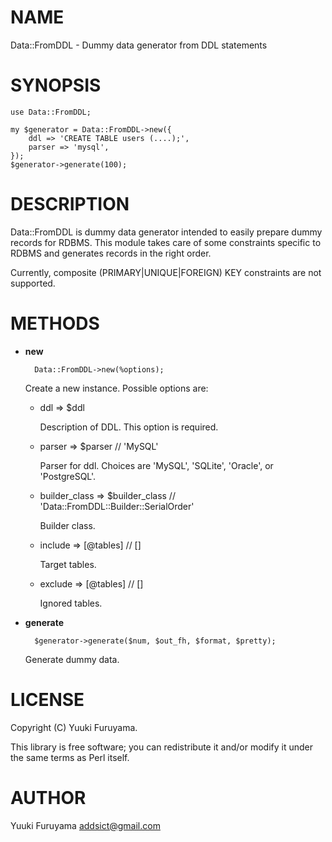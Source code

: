# NAME

Data::FromDDL - Dummy data generator from DDL statements

# SYNOPSIS

    use Data::FromDDL;

    my $generator = Data::FromDDL->new({
        ddl => 'CREATE TABLE users (....);',
        parser => 'mysql',
    });
    $generator->generate(100);

# DESCRIPTION

Data::FromDDL is dummy data generator intended to easily prepare dummy records for RDBMS.
This module takes care of some constraints specific to RDBMS and generates records in the right order.

Currently, composite (PRIMARY|UNIQUE|FOREIGN) KEY constraints are not supported.

# METHODS

- **new**

        Data::FromDDL->new(%options);

    Create a new instance.
    Possible options are:

    - ddl => $ddl

        Description of DDL. This option is required.

    - parser => $parser // 'MySQL'

        Parser for ddl. Choices are 'MySQL', 'SQLite', 'Oracle', or 'PostgreSQL'.

    - builder\_class => $builder\_class // 'Data::FromDDL::Builder::SerialOrder'

        Builder class.

    - include => \[@tables\] // \[\]

        Target tables.

    - exclude => \[@tables\] // \[\]

        Ignored tables.

- **generate**

        $generator->generate($num, $out_fh, $format, $pretty);

    Generate dummy data.

# LICENSE

Copyright (C) Yuuki Furuyama.

This library is free software; you can redistribute it and/or modify
it under the same terms as Perl itself.

# AUTHOR

Yuuki Furuyama <addsict@gmail.com>
